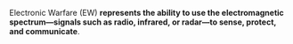 Electronic Warfare (EW) **represents the ability to use the electromagnetic spectrum—signals such as radio, infrared, or radar—to sense, protect, and communicate**.